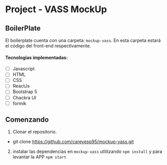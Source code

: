 # Project - VASS MockUp


## BoilerPlate

El boilerplate cuenta con una carpeta: `mockup-vass`. En esta carpeta estará el código del front-end respectivamente.

#### Tecnologías implementadas:
- [ ] Javascript
- [ ] HTML
- [ ] CSS
- [ ] ReactJs
- [ ] Bootstrap 5
- [ ] Chackra UI
- [ ] formik

## Comenzando

 1. Clonar el repositorio.
 - git clone https://github.com/careyesp95/mockup-vass.git

 2. instalar las dependencias en `mockup-vass` utlilizando `npm install` y para levantar la APP `npm start`





